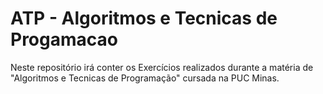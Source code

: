 # ATP - Algoritmos e Tecnicas de Progamacao

Neste repositório irá conter os Exercícios realizados durante a matéria de "Algoritmos e Tecnicas de Programação" cursada na PUC Minas.
